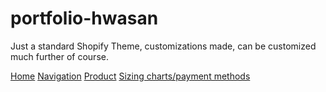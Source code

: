 # portfolio-hwasan
Just a standard Shopify Theme, customizations made, can be customized much further of course.

[Home](/assets/screebshot1.png)
[Navigation](/assets/screebshot2.png)
[Product](/assets/screebshot3.png)
[Sizing charts/payment methods](/assets/screebshot4.png)